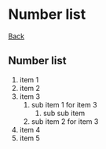 <a name="top"></a>
# Number list
[Back](https://github.com/bent-mortensen/Dokumentation#top "Back to main page.")  

## Number list

1. item 1
2. item 2
3. item 3
    1. sub item 1 for item 3
        1. sub sub item
    2. sub item 2 for item 3  
4. item 4
5. item 5
